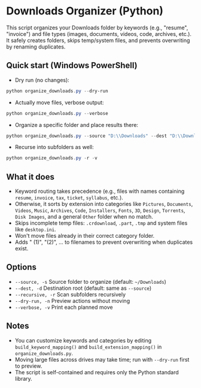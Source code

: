 # Downloads Organizer (Python)

This script organizes your Downloads folder by keywords (e.g., "resume", "invoice") and file types (images, documents, videos, code, archives, etc.). It safely creates folders, skips temp/system files, and prevents overwriting by renaming duplicates.

## Quick start (Windows PowerShell)

- Dry run (no changes):

```powershell
python organize_downloads.py --dry-run
```

- Actually move files, verbose output:

```powershell
python organize_downloads.py --verbose
```

- Organize a specific folder and place results there:

```powershell
python organize_downloads.py --source "D:\\Downloads" --dest "D:\\Downloads" --verbose
```

- Recurse into subfolders as well:

```powershell
python organize_downloads.py -r -v
```

## What it does

- Keyword routing takes precedence (e.g., files with names containing `resume`, `invoice`, `tax`, `ticket`, `syllabus`, etc.).
- Otherwise, it sorts by extension into categories like `Pictures`, `Documents`, `Videos`, `Music`, `Archives`, `Code`, `Installers`, `Fonts`, `3D`, `Design`, `Torrents`, `Disk Images`, and a general `Other` folder when no match.
- Skips incomplete temp files: `.crdownload`, `.part`, `.tmp` and system files like `desktop.ini`.
- Won't move files already in their correct category folder.
- Adds " (1)", "(2)", ... to filenames to prevent overwriting when duplicates exist.

## Options

- `--source, -s`  Source folder to organize (default: `~/Downloads`)
- `--dest, -d`    Destination root (default: same as `--source`)
- `--recursive, -r`  Scan subfolders recursively
- `--dry-run, -n` Preview actions without moving
- `--verbose, -v` Print each planned move

## Notes

- You can customize keywords and categories by editing `build_keyword_mapping()` and `build_extension_mapping()` in `organize_downloads.py`.
- Moving large files across drives may take time; run with `--dry-run` first to preview.
- The script is self-contained and requires only the Python standard library.
